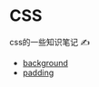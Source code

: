 # CSS

css的一些知识笔记 ✍️

+ [background](https://github.com/Singz72/Notes/blob/master/CSS/md/background.md)
+ [padding](https://github.com/Singz72/Notes/blob/master/CSS/md/padding.md)
